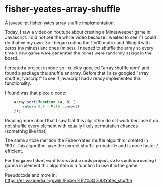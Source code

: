 # fisher-yeates-array-shuffle

A javascript fisher-yates array shuffle implementation.

Today, I saw a video on Youtube about creating a Minesweeper game in Javascript. I did not see the whole video because I wanted to see if I could do that on my own. So I began coding the 10x10 matrix and filling it with zeros (no mines) and ones (mines). I needed to shuffle the array so every time a new game were generated the mines were randomly assign in the board.

I created a project in node so I quickly googled "array shuffle npm" and found a package that shuffle an array. Before that I also googled "array shuffle javascript" to see if javascript had already implemented this functionality.

I found was that piece o code:

```javascript
    array.sort(function (a, b) {
        return 0.5 — Math.random()
    });
```

Reading more about that I saw that this algorithm do not work because it do not shuffle every element with equally likely permutation chances (something like that).

The same article mention the Fisher-Yates shuffle algorithm, created in 1937. This algorithm have the correct shuffle probability and is more faster / efficient.

For the game I dont want to created a node project, so to continue coding I gonna implement this algorithm in a function to use it in the game.

Pseudocode and more in: https://en.wikipedia.org/wiki/Fisher%E2%80%93Yates_shuffle
